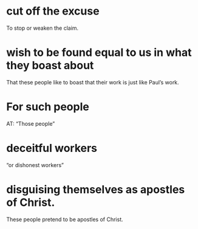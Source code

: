 #  cut off the excuse 
To stop or weaken the claim.
#  wish to be found equal to us in what they boast about 
That these people like to boast
that their work is just like Paul’s work.
#  For such people 
AT: “Those people”
#  deceitful workers 
“or dishonest workers”
#  disguising themselves as apostles of Christ. 
These people pretend to be apostles of Christ.

